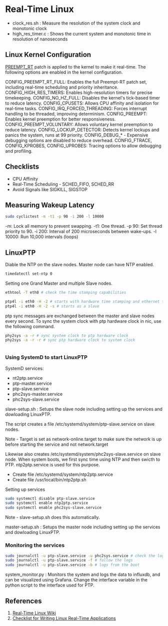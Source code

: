 # Real-Time Linux

- clock_res.sh : Measure the resolution of the system clock and monotonic clock
- high_res_timer.c : Shows the current system and monotonic time in resolution of nanoseconds

## Linux Kernel Configuration

[PREEMPT_RT](https://wiki.linuxfoundation.org/realtime/start) patch is applied to the kernel to make it real-time. The following options are enabled in the kernel configuration.

CONFIG_PREEMPT_RT_FULL: Enables the full Preempt-RT patch set, including real-time scheduling and priority inheritance.
CONFIG_HIGH_RES_TIMERS: Enables high-resolution timers for precise timekeeping.
CONFIG_NO_HZ_FULL: Disables the kernel's tick-based timer to reduce latency.
CONFIG_CPUSETS: Allows CPU affinity and isolation for real-time tasks.
CONFIG_IRQ_FORCED_THREADING: Forces interrupt handling to be threaded, improving determinism.
CONFIG_PREEMPT: Enables kernel preemption for better responsiveness.
CONFIG_PREEMPT_VOLUNTARY: Allows voluntary kernel preemption to reduce latency.
CONFIG_LOCKUP_DETECTOR: Detects kernel lockups and panics the system, runs at 99 priority.
CONFIG_DEBUG_* - Expensive debugging options are disabled to reduce overhead.
CONFIG_FTRACE, CONFIG_KPROBES, CONFIG_UPROBES: Tracing options to allow debugging and profiling.

## Checklists

- CPU Affinity
- Real-Time Scheduling - SCHED_FIFO, SCHED_RR
- Avoid Signals like SIGKILL, SIGSTOP

## Measuring Wakeup Latency

```bash
sudo cyclictest -m -t1 -p 90 -i 200 -l 10000
```

-m: Lock all memory to prevent swapping.
-t1: One thread.
-p 90: Set thread priority to 90.
-i 200: Interval of 200 microseconds between wake-ups.
-l 10000: Run 10,000 intervals (loops)

## LinuxPTP

Diable the NTP on the slave nodes. Master node can have NTP enabled.

```bash
timedatectl set-ntp 0
```

Setting one Grand Master and multiple Slave nodes.

```bash
ethtool -T eth0 # check the time stamping capabilities

ptp4l -i eth0 -H -2 # starts with hardware time stamping and ethernet trasnport, on interface eth0
ptp4l -i eth0 -H -2 -s # starts as a slave
```

ptp sync messages are exchanged between the master and slave nodes every second.
To sync the system clock with ptp hardware clock in nic, use the following command.

```bash
phy2sys -a -r # sync system clock to ptp hardware clock
phy2sys -a -r -r # sync ptp hardware clock to system clock
```
```
```

### Using SystemD to start LinuxPTP


SystemD services:
- nt2ptp.service
- ptp-master.service
- ptp-slave.service
- phc2sys-master.service
- phc2sys-slave.service

slave-setup.sh : Setups the slave node including setting up the services and dowloading LinuxPTP.

The script creates a file /etc/systemd/system/ptp-slave.service  on slave nodes.

Note - Target is set as network-online.target to make sure the network is up before starting the service and not network.target

Likewise also creates /etc/systemd/system/phc2sys-slave.service on slave node.
When system boots, we first sync time using NTP and then swicth to PTP. ntp2ptp.service is used for this purpose.
- Create file /etc/systemd/system/ntp2ptp.service
- Create file /usr/local/bin/ntp2ptp.sh 
 
Setting up services 

```BASH
sudo systemctl disable ptp-slave.service
sudo systemctl enable ntp2ptp.service
sudo systemctl enable phc2sys-slave.service
```
Note - slave-setup.sh does this automatically.

master-setup.sh : Setups the master node including setting up the services and dowloading LinuxPTP.

### Monitoring the services

```BASH
sudo journalctl -u ptp-slave.service -u phc2sys.service # check the logs
sudo journalctl -u ptp-slave.service -f # follow the logs
sudo journalctl -u ptp-slave.service -b # logs from the boot
```
system_monitor.py : Monitors the system and logs the data to influxdb, and can be visualized using Grafana.
Change the interface variable in the python script to the interface used for PTP.


## References

1. [Real-Time Linux Wiki](https://wiki.linuxfoundation.org/realtime/start)
2. [Checklist for Writing Linux Real-Time Applications](https://www.youtube.com/watch?v=NrjXEaTSyrw)
